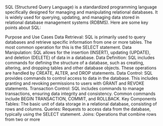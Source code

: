 
SQL (Structured Query Language) is a standardized programming language specifically designed for managing and manipulating relational databases. It is widely used for querying, updating, and managing data stored in relational database management systems (RDBMS). Here are some key points about SQL:

Purpose and Use Cases
Data Retrieval: SQL is primarily used to query databases and retrieve specific information from one or more tables. The most common operation for this is the SELECT statement.
Data Manipulation: SQL allows for the insertion (INSERT), updating (UPDATE), and deletion (DELETE) of data in a database.
Data Definition: SQL includes commands for defining the structure of a database, such as creating, altering, and dropping tables and other database objects. These operations are handled by CREATE, ALTER, and DROP statements.
Data Control: SQL provides commands to control access to data in the database. This includes granting and revoking permissions to users with GRANT and REVOKE statements.
Transaction Control: SQL includes commands to manage transactions, ensuring data integrity and consistency. Common commands include BEGIN TRANSACTION, COMMIT, and ROLLBACK.
Key Components
Tables: The basic unit of data storage in a relational database, consisting of rows and columns.
Queries: Requests to access data from the database, typically using the SELECT statement.
Joins: Operations that combine rows from two or more
